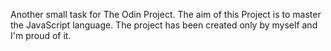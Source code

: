 Another small task for The Odin Project.
The aim of this Project is to master the JavaScript language.
The project has been created only by myself and I'm proud of it.